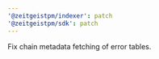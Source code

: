 ```yaml
---
'@zeitgeistpm/indexer': patch
'@zeitgeistpm/sdk': patch
---
```


Fix chain metadata fetching of error tables.
